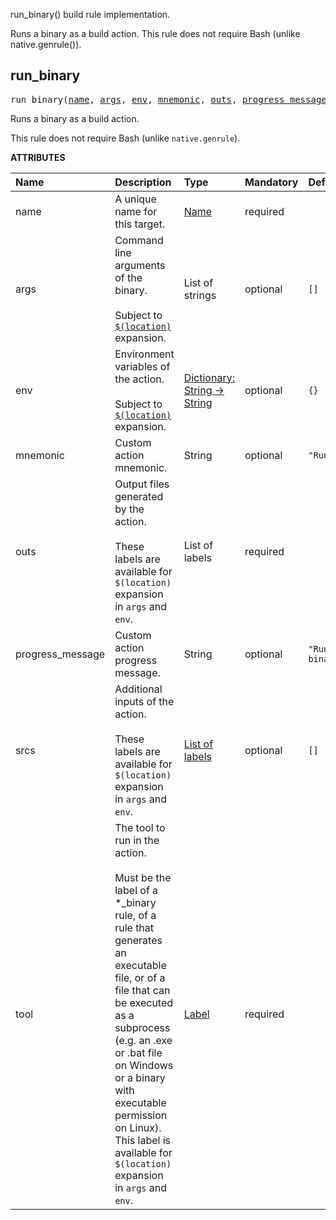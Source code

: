 <!-- Generated with Stardoc: http://skydoc.bazel.build -->


run_binary() build rule implementation.

Runs a binary as a build action. This rule does not require Bash (unlike native.genrule()).


<a id="run_binary"></a>

## run_binary

<pre>
run_binary(<a href="#run_binary-name">name</a>, <a href="#run_binary-args">args</a>, <a href="#run_binary-env">env</a>, <a href="#run_binary-mnemonic">mnemonic</a>, <a href="#run_binary-outs">outs</a>, <a href="#run_binary-progress_message">progress_message</a>, <a href="#run_binary-srcs">srcs</a>, <a href="#run_binary-tool">tool</a>)
</pre>

Runs a binary as a build action.

This rule does not require Bash (unlike `native.genrule`).

**ATTRIBUTES**


| Name  | Description | Type | Mandatory | Default |
| :------------- | :------------- | :------------- | :------------- | :------------- |
| <a id="run_binary-name"></a>name |  A unique name for this target.   | <a href="https://bazel.build/concepts/labels#target-names">Name</a> | required |  |
| <a id="run_binary-args"></a>args |  Command line arguments of the binary.<br><br>Subject to [<code>$(location)</code>](https://bazel.build/reference/be/make-variables#predefined_label_variables) expansion.   | List of strings | optional | <code>[]</code> |
| <a id="run_binary-env"></a>env |  Environment variables of the action.<br><br>Subject to  [<code>$(location)</code>](https://bazel.build/reference/be/make-variables#predefined_label_variables) expansion.   | <a href="https://bazel.build/rules/lib/dict">Dictionary: String -> String</a> | optional | <code>{}</code> |
| <a id="run_binary-mnemonic"></a>mnemonic |  Custom action mnemonic.   | String | optional | <code>"RunBinary"</code> |
| <a id="run_binary-outs"></a>outs |  Output files generated by the action.<br><br>These labels are available for <code>$(location)</code> expansion in <code>args</code> and <code>env</code>.   | List of labels | required |  |
| <a id="run_binary-progress_message"></a>progress_message |  Custom action progress message.   | String | optional | <code>"Running binary"</code> |
| <a id="run_binary-srcs"></a>srcs |  Additional inputs of the action.<br><br>These labels are available for <code>$(location)</code> expansion in <code>args</code> and <code>env</code>.   | <a href="https://bazel.build/concepts/labels">List of labels</a> | optional | <code>[]</code> |
| <a id="run_binary-tool"></a>tool |  The tool to run in the action.<br><br>Must be the label of a *_binary rule, of a rule that generates an executable file, or of a file that can be executed as a subprocess (e.g. an .exe or .bat file on Windows or a binary with executable permission on Linux). This label is available for <code>$(location)</code> expansion in <code>args</code> and <code>env</code>.   | <a href="https://bazel.build/concepts/labels">Label</a> | required |  |


